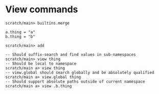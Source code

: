 # View commands

```ucm:hide
scratch/main> builtins.merge
```

```unison:hide
a.thing = "a"
b.thing = "b"
```

```ucm:hide
scratch/main> add
```

```ucm
-- Should suffix-search and find values in sub-namespaces
scratch/main> view thing
-- Should be local to namespace
scratch/main a> view thing
-- view.global should search globally and be absolutely qualified
scratch/main a> view.global thing
-- Should support absolute paths outside of current namespace
scratch/main a> view .b.thing
```
